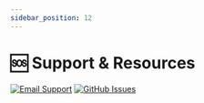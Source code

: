 ```yaml
---
sidebar_position: 12
---
```


# 🆘 Support & Resources

[![Email Support](https://img.shields.io/badge/Email-support%40springular.io-blue)](mailto:support@springular.io)
[![GitHub Issues](https://img.shields.io/badge/GitHub-Issues-blue)](https://github.com/springular/springular/issues)